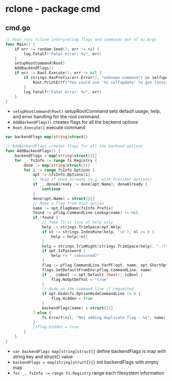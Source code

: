 # rclone - package cmd
## cmd.go
``` go
// Main runs rclone interpreting flags and commands out of os.Args
func Main() {
	if err := random.Seed(); err != nil {
		log.Fatalf("Fatal error: %v", err)
	}
	setupRootCommand(Root)
	AddBackendFlags()
	if err := Root.Execute(); err != nil {
		if strings.HasPrefix(err.Error(), "unknown command") && selfupdateEnabled {
			Root.PrintErrf("You could use '%s selfupdate' to get latest features.\n\n", Root.CommandPath())
		}
		log.Fatalf("Fatal error: %v", err)
	}
}
```
* `setupRootCommand(Root)` setupRootCommand sets default usage, help, and error handling for the root command.
* `AddBackendFlags()` creates flags for all the backend options
* `Root.Execute()` execute command
``` go
var backendFlags map[string]struct{}

// AddBackendFlags creates flags for all the backend options
func AddBackendFlags() {
	backendFlags = map[string]struct{}{}
	for _, fsInfo := range fs.Registry {
		done := map[string]struct{}{}
		for i := range fsInfo.Options {
			opt := &fsInfo.Options[i]
			// Skip if done already (e.g. with Provider options)
			if _, doneAlready := done[opt.Name]; doneAlready {
				continue
			}
			done[opt.Name] = struct{}{}
			// Make a flag from each option
			name := opt.FlagName(fsInfo.Prefix)
			found := pflag.CommandLine.Lookup(name) != nil
			if !found {
				// Take first line of help only
				help := strings.TrimSpace(opt.Help)
				if nl := strings.IndexRune(help, '\n'); nl >= 0 {
					help = help[:nl]
				}
				help = strings.TrimRight(strings.TrimSpace(help), ".!?")
				if opt.IsPassword {
					help += " (obscured)"
				}
				flag := pflag.CommandLine.VarPF(opt, name, opt.ShortOpt, help)
				flags.SetDefaultFromEnv(pflag.CommandLine, name)
				if _, isBool := opt.Default.(bool); isBool {
					flag.NoOptDefVal = "true"
				}
				// Hide on the command line if requested
				if opt.Hide&fs.OptionHideCommandLine != 0 {
					flag.Hidden = true
				}
				backendFlags[name] = struct{}{}
			} else {
				fs.Errorf(nil, "Not adding duplicate flag --%s", name)
			}
			//flag.Hidden = true
		}
	}
}
```
* `var backendFlags map[string]struct{}` define backendFlags is map with string key and struct{} value
* `backendFlags = map[string]struct{}{}` init backendFlags with empty map
* `for _, fsInfo := range fs.Registry` range each filesystem information
